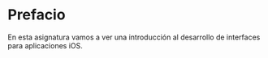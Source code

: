 # Prefacio

En esta asignatura vamos a ver una introducción al desarrollo de interfaces para aplicaciones iOS.
